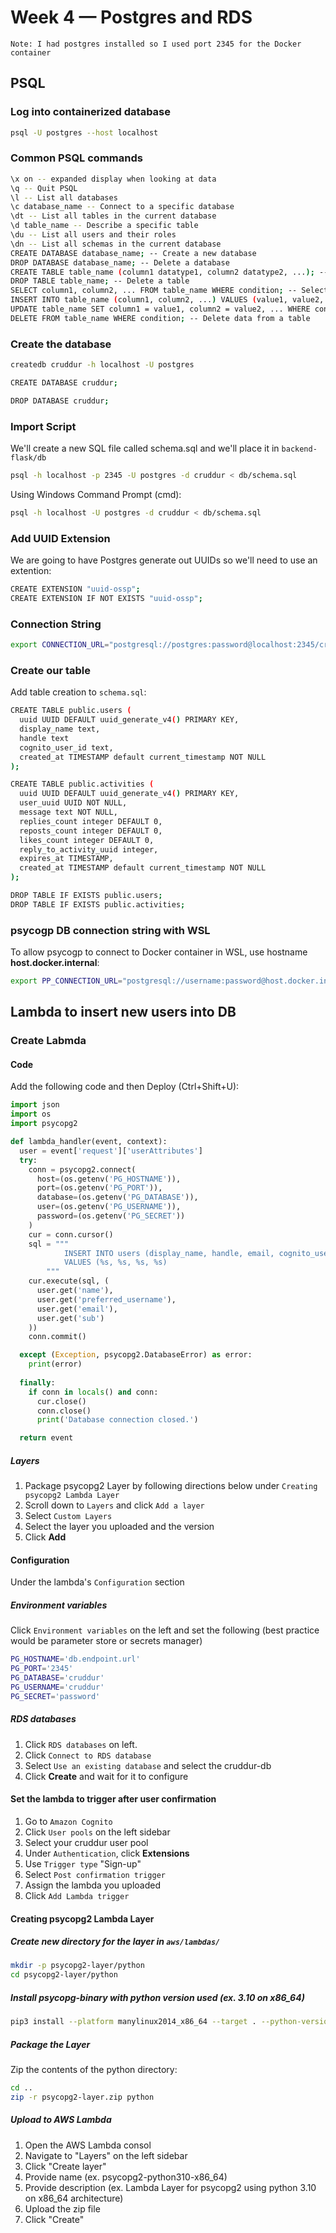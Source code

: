 # Week 4 — Postgres and RDS
`Note: I had postgres installed so I used port 2345 for the Docker container`
## PSQL
### Log into containerized database
```sh
psql -U postgres --host localhost
```
### Common PSQL commands
```sh
\x on -- expanded display when looking at data
\q -- Quit PSQL
\l -- List all databases
\c database_name -- Connect to a specific database
\dt -- List all tables in the current database
\d table_name -- Describe a specific table
\du -- List all users and their roles
\dn -- List all schemas in the current database
CREATE DATABASE database_name; -- Create a new database
DROP DATABASE database_name; -- Delete a database
CREATE TABLE table_name (column1 datatype1, column2 datatype2, ...); -- Create a new table
DROP TABLE table_name; -- Delete a table
SELECT column1, column2, ... FROM table_name WHERE condition; -- Select data from a table
INSERT INTO table_name (column1, column2, ...) VALUES (value1, value2, ...); -- Insert data into a table
UPDATE table_name SET column1 = value1, column2 = value2, ... WHERE condition; -- Update data in a table
DELETE FROM table_name WHERE condition; -- Delete data from a table
```
### Create the database
```sh
createdb cruddur -h localhost -U postgres
```
```sh
CREATE DATABASE cruddur;
```
```sh
DROP DATABASE cruddur;
```
### Import Script
We'll create a new SQL file called schema.sql and we'll place it in `backend-flask/db`
```sh
psql -h localhost -p 2345 -U postgres -d cruddur < db/schema.sql
```
Using Windows Command Prompt (cmd):
```sh
psql -h localhost -U postgres -d cruddur < db/schema.sql
```
### Add UUID Extension
We are going to have Postgres generate out UUIDs so we'll need to use an extention:
```sh
CREATE EXTENSION "uuid-ossp";
CREATE EXTENSION IF NOT EXISTS "uuid-ossp";
```
### Connection String
```sh
export CONNECTION_URL="postgresql://postgres:password@localhost:2345/cruddur"
```
### Create our table
Add table creation to `schema.sql`:
```sh
CREATE TABLE public.users (
  uuid UUID DEFAULT uuid_generate_v4() PRIMARY KEY,
  display_name text,
  handle text
  cognito_user_id text,
  created_at TIMESTAMP default current_timestamp NOT NULL
);
```
```sh
CREATE TABLE public.activities (
  uuid UUID DEFAULT uuid_generate_v4() PRIMARY KEY,
  user_uuid UUID NOT NULL,
  message text NOT NULL,
  replies_count integer DEFAULT 0,
  reposts_count integer DEFAULT 0,
  likes_count integer DEFAULT 0,
  reply_to_activity_uuid integer,
  expires_at TIMESTAMP,
  created_at TIMESTAMP default current_timestamp NOT NULL
);
```
```sh
DROP TABLE IF EXISTS public.users;
DROP TABLE IF EXISTS public.activities;
```
### psycogp DB connection string with WSL
To allow psycogp to connect to Docker container in WSL, use hostname **host.docker.internal**:
```sh
export PP_CONNECTION_URL="postgresql://username:password@host.docker.internal:2345/cruddur";
```
## Lambda to insert new users into DB
### Create Labmda
#### Code
Add the following code and then Deploy (Ctrl+Shift+U):
```python
import json
import os
import psycopg2

def lambda_handler(event, context):
  user = event['request']['userAttributes']
  try:
    conn = psycopg2.connect(
      host=(os.getenv('PG_HOSTNAME')),
      port=(os.getenv('PG_PORT')),
      database=(os.getenv('PG_DATABASE')),
      user=(os.getenv('PG_USERNAME')),
      password=(os.getenv('PG_SECRET'))
    )
    cur = conn.cursor()
    sql = """
            INSERT INTO users (display_name, handle, email, cognito_user_id)
            VALUES (%s, %s, %s, %s)
        """
    cur.execute(sql, (
      user.get('name'),
      user.get('preferred_username'),
      user.get('email'),
      user.get('sub')
    ))
    conn.commit()

  except (Exception, psycopg2.DatabaseError) as error:
    print(error)
      
  finally:
    if conn in locals() and conn:
      cur.close()
      conn.close()
      print('Database connection closed.')

  return event
```
##### Layers
1. Package psycopg2 Layer by following directions below under `Creating psycopg2 Lambda Layer`
2. Scroll down to `Layers` and click `Add a layer`
3. Select `Custom Layers`
4. Select the layer you uploaded and the version
5. Click **Add**
#### Configuration
Under the lambda's `Configuration` section
##### Environment variables
Click `Environment variables` on the left and set the following (best practice would be parameter store or secrets manager)
```sh
PG_HOSTNAME='db.endpoint.url'
PG_PORT='2345'
PG_DATABASE='cruddur'
PG_USERNAME='cruddur'
PG_SECRET='password'
```
##### RDS databases
1. Click `RDS databases` on left.
2. Click `Connect to RDS database`
3. Select `Use an existing database` and select the cruddur-db
4. Click **Create** and wait for it to configure
#### Set the lambda to trigger after user confirmation
1. Go to `Amazon Cognito`
2. Click `User pools` on the left sidebar
3. Select your cruddur user pool
4. Under `Authentication`, click **Extensions**
5. Use `Trigger type` "Sign-up"
6. Select `Post confirmation trigger`
7. Assign the lambda you uploaded
8. Click `Add Lambda trigger`
#### Creating psycopg2 Lambda Layer
##### Create new directory for the layer in `aws/lambdas/`
```sh
mkdir -p psycopg2-layer/python
cd psycopg2-layer/python
```
##### Install psycopg-binary with python version used (ex. 3.10 on x86_64)
```sh
pip3 install --platform manylinux2014_x86_64 --target . --python-version 3.10 --only-binary=:all: psycopg2-binary
```
##### Package the Layer
Zip the contents of the python directory:
```sh
cd ..
zip -r psycopg2-layer.zip python
```
##### Upload to AWS Lambda
1. Open the AWS Lambda consol
2. Navigate to "Layers" on the left sidebar
3. Click "Create layer"
4. Provide name (ex. psycopg2-python310-x86_64)
5. Provide description (ex. Lambda Layer for psycopg2 using python 3.10 on x86_64 architecture)
6. Upload the zip file
7. Click "Create"
